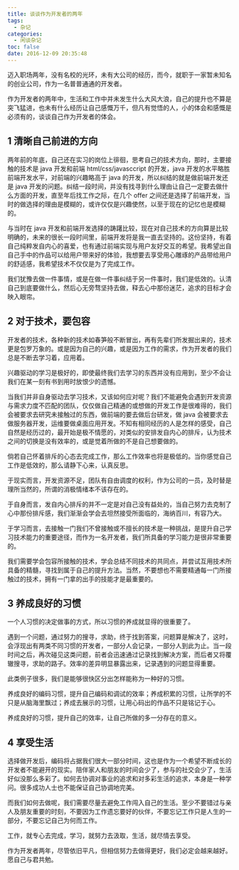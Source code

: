 ```yaml
---
title: 谈谈作为开发者的两年
tags:
  - 杂记
categories:
  - 闲谈杂记
toc: false
date: 2016-12-09 20:35:48
---
```


迈入职场两年，没有名校的光环，未有大公司的经历，而今，就职于一家暂未知名的创业公司，作为一名普普通通的开发者。

作为开发者的两年中，生活和工作中并未发生什么大风大浪，自己的提升也不算是突飞猛进，也未有什么经历让自己感慨万千，但凡有觉悟的人，小的体会和感慨是必须有的，谈谈自己作为开发者的体会。

<!-- more -->

## **1** 清晰自己前进的方向

两年前的年底，自己还在实习的岗位上徘徊，思考自己的技术方向，那时，主要接触的技术是 java 开发和前端 html/css/javasccript 的开发，java 开发的水平略胜前端开发水平，对前端的兴趣略高于 java 的开发，所以纠结的就是做前端开发还是 java 开发的问题。纠结一段时间，并没有找寻到什么理由让自己一定要去做什么方面的开发，直至年后找工作之际，在几个 offer 之间还是选择了前端开发，当时的做选择的理由是模糊的，或许仅仅是兴趣使然，以至于现在的记忆也是模糊的。

与当时在 java 开发和前端开发选择的踌躇比较，现在对自己技术的方向算是比较明确的，未来的很长一段时间里，前端开发将是我一直去坚持的。这份坚持，有着自己纯粹发自内心的喜爱，也有通过前端实现与用户友好交互的希望。我希望出自自己手中的作品可以给用户带来好的体验，我想要去享受用心雕琢的产品带给用户的舒适感，我希望技术不仅仅是为了完成工作。

我们犹豫去做一件事情，或是在做一件事纠结于另一件事时，我们是低效的。认清自己到底要做什么，然后心无旁骛坚持去做，释去心中那份迷茫，追求的目标才会映入眼帘。

## **2** 对于技术，要包容

开发者的技术，各种新的技术如春笋般不断冒出，再有先辈们所发掘出来的，技术更是包罗万象的。或是因为自己的兴趣，或是因为工作的需求，作为开发者的我们总是不断去学习着，应用着。

兴趣驱动的学习是极好的，即使最终我们去学习的东西并没有应用到，至少不会让我们在某一刻有书到用时放恨少的遗憾。

当我们并非自身驱动去学习技术，又该如何应对呢？我们不能避免会遇到开发资源与需求力度不匹配的团队，仅仅做自己精通的或想做的开发工作是很难得的，我们会被要求去研究未接触过的东西，做前端的要去做后台研发，做 java 会被要求去做服务器开发，运维要做桌面应用开发。不知有相同经历的人是怎样的感受，自己自然是经历过的，最开始是极不情愿的，对类似的安排发自内心的排斥，认为技术之间的切换是没有效率的，或是觉着所做的不是自己想要做的。

倘若自己怀着排斥的心态去完成工作，那么工作效率也将是极低的。当你感觉自己工作是低效的，那么请静下心来，认真反思。

于现实而言，开发资源不足，团队有自由调度的权利，作为公司的一员，及时替是理所当然的，所谓的消极情绪本不该存在的。

于自身而言，发自内心排斥的并不一定是对自己没有益处的，当自己努力去克制了心中那份排斥感，我们渐渐会学会去坦然接受所面临的，海纳百川，有容乃大。

于学习而言，去接触一门我们不曾接触或不擅长的技术是一种挑战，是提升自己学习技术能力的重要途径，而作为一名开发者，我们所具备的学习能力是很非常重要的。

我们需要学会包容所接触的技术，学会总结不同技术的共同点，并尝试互用技术所具备的精髓，寻找到属于自己的提升方法。当然，不要想也不需要精通每一门所接触过的技术，拥有一门拿的出手的技能才是最重要的。

## **3** 养成良好的习惯

一个人习惯的决定做事的方式，所以习惯的养成就显得的很重要了。

遇到一个问题，通过努力的搜寻，求助，终于找到答案，问题算是解决了，这时，会浮现出有两类不同习惯的开发者，一部分人会记录，一部分人到此为止。当一段时间之后，再次碰见这类问题，前者会迅速通过记录找到解决方案，而后者又将覆辙搜寻，求助的路子。效率的差异明显暴露出来，记录遇到的问题显得重要。

此类例子很多，我们是能够很快区分出怎样能称为一种好的习惯。

养成良好的编码习惯，提升自己编码和调试的效率；养成积累的习惯，让所学的不只是从脑海里飘过；养成去展示的习惯，让用心码出的作品不只是铭记于心。

养成良好的习惯，提升自己的效率，让自己所做的多一分存在的意义。

## **4** 享受生活

选择做开发后，编码将占据我们很大一部分时间，这也是作为一个希望不断成长的开发者不能避开的现实。陪伴家人和朋友的时间会少了，参与的社交会少了，生活好似没那么多彩了。如何去协调对事业的追求和对多彩生活的追求，本身是一种学问。很多成功人士也不能保证自己协调地完美。

而我们如何去做呢，我们需要尽量去避免工作闯入自己的生活。至少不要错过与亲人及朋友重要的时刻，不要因为工作遗忘要好的伙伴，不要忘记工作只是人生的一部分，不要忘记自己为何而工作。

工作，就专心去完成，学习，就努力去汲取，生活，就尽情去享受。


作为开发者两年，尽管依旧平凡，但相信努力去做得更好，我们必定会越来越好。愿自己与君共勉。
